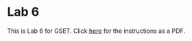 # Lab 6 
This is Lab 6 for GSET. Click [here](https://github.com/thillRobot/matlab_workshop/blob/gset/lab/lab6/lab6.pdf) for the instructions as a PDF.
